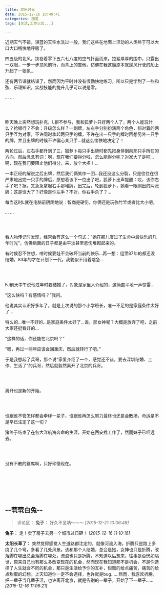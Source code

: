 ```yaml
---
title: 欢乐时光
date: 2015-12-16 10:49:41
categories: 随笔
tags: [生活,工作以后...]

---
```

近期天气不错，湛蓝的天空水洗过一般，我们这些在地面上活动的人类终于可以大口大口畅快地呼吸了。

四五级的北风，挟卷着零下五六七八度的空气扑面而来，拉紧厚厚的围巾，只露出一双眼，一步一步顶风前行，而背上的吉他，仿佛在我这艘原本就逆风行驶的船上升起了一张帆...

还有两节课就结课了，然而因为平时并没有很勤快地练习，所以只是学到了一些和弦、乐理知识，实战技能的提升几乎可以说是零。

… …

<br /><br />

昨天晚上突然想玩扑克，L拒不参与，我和狐萝卜只好两个人了，两个人能玩什么？抢银行？不会；升级怎么样？一副牌，左右手分别扮演两个角色，斜对着的两只手互为对家，不许同时拿起两只手的牌，不许在出一只手的牌时回想另外一只手的牌，并且出牌的时候不许偏心某只手…就这么愉快地决定了！

两轮过后，左右手都升到了三，狐萝卜每只手出牌时都先把身体倒向那只手所在的方向，然后念念有词：啊，现在我们要得分啦，怎么能得分呢？对家大了是吧…啊，现在我们要阻止他们得分，来，放个大招！…

一本正经的解说之后出牌，然后我们俩笑作一团…我还没这么分裂，只是往往在很严肃地出完一只手的牌后，原想着该下一位出了吧，狐萝卜出声提醒：哎，该你右手了吧？擦，又急急拿起右手那堆牌，出完后，轮到狐萝卜，她看一眼刚出的两张牌：这是谁大了？好像是你左手？不对，你右手杀了？...

每当这时L就在电脑前阴阴地说：智商是硬伤，你俩还是玩弥竹竿或者比大小吧。

… …

<br /><br />

看人物传记时发现，经常会有这么一个句式：“她在那儿度过了生命中最快乐的几年时光”，仿佛后面的日子都是由平淡甚至悲伤堆砌起来的。

有时候忍不住想，啥时候要娃不会破坏当前的快乐…再一想：组里87年的都还没结婚，83年的才在计划下一代，我貌似不用着啥急…

<br /><br />

FJ前天中午说他过年时要结婚了，对象是家里人介绍的，这简直平地一声惊雷...

“这么快吗？有感情吗？”我问。

他说其实认识好多年了，就是上次说的那个小学班长，唯一不足的是家庭条件太好了…

特么的…唯一不好的…是家庭条件太好了…诶，那女神呢？大概是放弃了吧，之前大家还挺看好的…

“这样的话，你还能在北京吗？”

“嗯，再过一两年应该会回重庆，然后就转行了吧。”

于是我想起了兵哥，那个说“家里介绍了一个，感觉还不错，要去深圳结婚、工作、生活了”的兵哥，然后就毅然离开了北京的兵哥。

<br /><br />

离开也是新的开始。

<br /><br />

谁跟谁不管怎样都会牵绊一辈子，谁跟谁再怎么努力最终也还是会散场，命运是不是早已注定了这一切？

猪终于结束了在各大洋航海奔命的生涯，开始在西安找工作了，然而妹子已经远去。

<br /><br />

没有不散的筵席啊，只好珍惜现在。

<br /><br />

<br /><br />

--茕茕白兔--
---
>评论区：
>**兔子：** 好久不见呐～～～  *[2015-12-21 10:06:49]*
>
**兔子：** 走！卖了房子去另一个城市过日砸！  *[2015-12-16 11:10:16]*
>
**太阳长草了：** 突然觉得感觉人生道路都注定的，就像河流入海，折腾只是路上多绕了几个弯，多看了几处风景。该和那个人结婚，总会是她，女神也只是折腾，改落脚在哪出总会落脚在哪处，流浪也只是折腾，不知道以后想来，往事是否恍如隔世，原来自己也有那么多改变现在的机会，然而现在我知道那不是机会，不是你选择了人生就会不同的机会，那只是生活给予你的互补，甜蜜的给点痛苦，痛苦的给点甜蜜的幻想。上天知道你一定不会选择，也许就是bug……然而，我喜欢折腾，把一辈子当几辈子活，也许离开北京，就是告别的一辈子，开始了下一辈子……  *[2015-12-16 11:06:21]*
>
